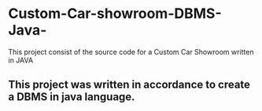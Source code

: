 # Custom-Car-showroom-DBMS-Java-
This project consist of the source code for a Custom Car Showroom written in JAVA 

This project was written in accordance to create a DBMS in java language.
---------------------------------------------------------------------------------------
